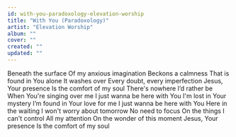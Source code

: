 ```yaml
---
id: with-you-paradoxology-elevation-worship
title: "With You (Paradoxology)"
artist: "Elevation Worship"
album: ""
cover: ""
created: ""
updated: ""
---
```


Beneath the surface
Of my anxious imagination
Beckons a calmness
That is found in You alone
It washes over
Every doubt, every imperfection
Jesus, Your presence
Is the comfort of my soul
There's nowhere I’d rather be
When You're singing over me
I just wanna be here with You
I'm lost in Your mystery
I’m found in Your love for me
I just wanna be here with You
Here in the waiting
I won't worry about tomorrow
No need to focus
On the things I can't control
All my attention
On the wonder of this moment
Jesus, Your presence
Is the comfort of my soul